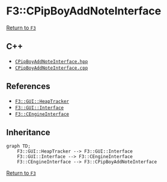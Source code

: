 # F3::CPipBoyAddNoteInterface

[Return to `F3`](/docs/F3.md)

## C++

- [`CPipBoyAddNoteInterface.hpp`](/c++/include/CPipBoyAddNoteInterface.hpp)
- [`CPipBoyAddNoteInterface.cpp`](/c++/source/CPipBoyAddNoteInterface.cpp)

## References

- [`F3::GUI::HeapTracker`](/docs/F3/GUI/HeapTracker.md)
- [`F3::GUI::Interface`](/docs/F3/GUI/Interface.md)
- [`F3::CEngineInterface`](/docs/F3/CEngineInterface.md)

## Inheritance

```mermaid
graph TD;
    F3::GUI::HeapTracker --> F3::GUI::Interface
    F3::GUI::Interface --> F3::CEngineInterface
    F3::CEngineInterface --> F3::CPipBoyAddNoteInterface
```

[Return to `F3`](/docs/F3.md)